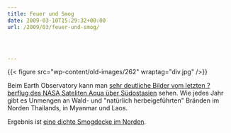 ```yaml
---
title: Feuer und Smog
date: 2009-03-10T15:29:32+00:00
url: /2009/03/feuer-und-smog/




---
```

{{< figure src="wp-content/old-images/262" wraptag="div.jpg" />}}

Beim Earth Observatory kann man [sehr deutliche Bilder vom letzten ?berflug des <span class="caps">NASA</span> Sateliten Aqua über Südostasien][1] sehen. Wie jedes Jahr gibt es Unmengen an Wald- und "natürlich herbeigeführten" Bränden im Norden Thailands, in Myanmar und Laos.

Ergebnis ist [eine dichte Smogdecke im Norden][2].

 [1]: http://earthobservatory.nasa.gov/NaturalHazards/view.php?id=37343
 [2]: http://www.nationmultimedia.com/search/read.php?newsid=30097416&keyword=smog
